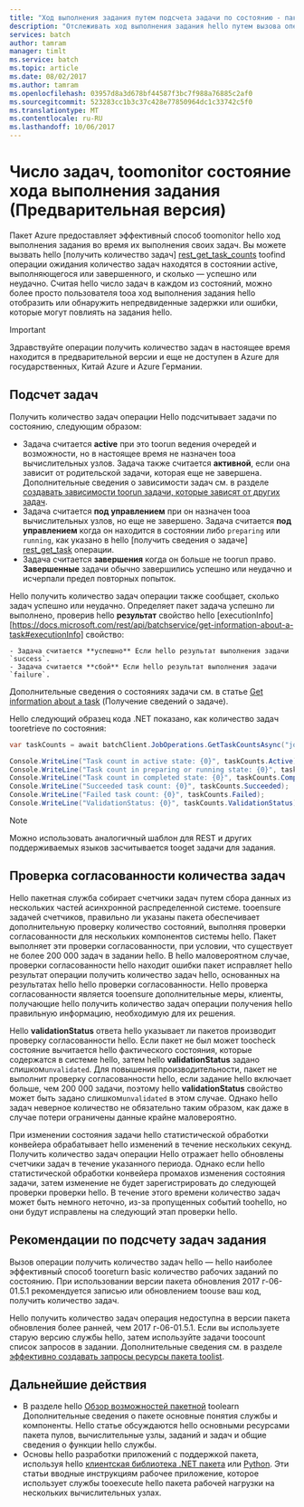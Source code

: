 ```yaml
---
title: "Ход выполнения задания путем подсчета задачи по состоянию - пакетной службы Azure aaaMonitor | Документы Microsoft"
description: "Отслеживать ход выполнения задания hello путем вызова операции получить количество задач hello toocount задачи для задания. Вы можете подсчитать число активных, выполняющихся, завершенных, успешно и неудачно выполненных задач."
services: batch
author: tamram
manager: timlt
ms.service: batch
ms.topic: article
ms.date: 08/02/2017
ms.author: tamram
ms.openlocfilehash: 03957d8a3d678bf44587f3bc7f988a76885c2af0
ms.sourcegitcommit: 523283cc1b3c37c428e77850964dc1c33742c5f0
ms.translationtype: MT
ms.contentlocale: ru-RU
ms.lasthandoff: 10/06/2017
---
```

# <a name="count-tasks-by-state-toomonitor-a-jobs-progress-preview"></a>Число задач, toomonitor состояние хода выполнения задания (Предварительная версия)

Пакет Azure предоставляет эффективный способ toomonitor hello ход выполнения задания во время их выполнения своих задач. Вы можете вызвать hello [получить количество задач] [ rest_get_task_counts] toofind операции ожидания количество задач находятся в состоянии active, выполняющегося или завершенного, и сколько — успешно или неудачно. Считая hello число задач в каждом из состояний, можно более просто пользователя tooa ход выполнения задания hello отобразить или обнаружить непредвиденные задержки или ошибки, которые могут повлиять на задания hello.

> [!IMPORTANT]
> Здравствуйте операции получить количество задач в настоящее время находится в предварительной версии и еще не доступен в Azure для государственных, Китай Azure и Azure Германии. 
>
>

## <a name="how-tasks-are-counted"></a>Подсчет задач

Получить количество задач операции Hello подсчитывает задачи по состоянию, следующим образом:

- Задача считается **active** при это toorun ведения очередей и возможности, но в настоящее время не назначен tooa вычислительных узлов. Задача также считается **активной**, если она зависит от родительской задачи, которая еще не завершена. Дополнительные сведения о зависимости задач см. в разделе [создавать зависимости toorun задачи, которые зависят от других задач](batch-task-dependencies.md). 
- Задача считается **под управлением** при он назначен tooa вычислительных узлов, но еще не завершено. Задача считается **под управлением** когда он находится в состоянии либо `preparing` или `running`, как указано в hello [получить сведения о задаче] [ rest_get_task] операции.
- Задача считается **завершения** когда он больше не toorun право. **Завершенные** задачи обычно завершились успешно или неудачно и исчерпали предел повторных попыток. 

Hello получить количество задач операции также сообщает, сколько задач успешно или неудачно. Определяет пакет задача успешно ли выполнено, проверив hello **результат** свойство hello [executionInfo] [https://docs.microsoft.com/rest/api/batchservice/get-information-about-a-task#executionInfo] свойство:

    - Задача считается **успешно** Если hello результат выполнения задачи `success`.
    - Задача считается **сбой** Если hello результат выполнения задачи `failure`.

Дополнительные сведения о состояниях задачи см. в статье [Get information about a task][rest_get_task] (Получение сведений о задаче).

Hello следующий образец кода .NET показано, как количество задач tooretrieve по состояния: 

```csharp
var taskCounts = await batchClient.JobOperations.GetTaskCountsAsync("job-1");

Console.WriteLine("Task count in active state: {0}", taskCounts.Active);
Console.WriteLine("Task count in preparing or running state: {0}", taskCounts.Running);
Console.WriteLine("Task count in completed state: {0}", taskCounts.Completed);
Console.WriteLine("Succeeded task count: {0}", taskCounts.Succeeded);
Console.WriteLine("Failed task count: {0}", taskCounts.Failed);
Console.WriteLine("ValidationStatus: {0}", taskCounts.ValidationStatus);
```

> [!NOTE]
> Можно использовать аналогичный шаблон для REST и других поддерживаемых языков засчитывается tooget задачи для задания. 
> 
> 

## <a name="consistency-checking-for-task-counts"></a>Проверка согласованности количества задач

Hello пакетная служба собирает счетчики задач путем сбора данных из нескольких частей асинхронной распределенной системе. tooensure задачей счетчиков, правильно ли указаны пакета обеспечивает дополнительную проверку количество состояний, выполняя проверки согласованности для нескольких компонентов системы hello. Пакет выполняет эти проверки согласованности, при условии, что существует не более 200 000 задач в задании hello. В hello маловероятном случае, проверки согласованности hello находит ошибки пакет исправляет hello результат операции получить количество задач hello, основанных на результатах hello hello проверки согласованности. Hello проверка согласованности является tooensure дополнительные меры, клиенты, получающие hello получить количество задач операции получения hello правильную информацию, необходимую для их решения.

Hello **validationStatus** ответа hello указывает ли пакетов производит проверку согласованности hello. Если пакет не был может toocheck состояние вычитается hello фактического состояния, которые содержатся в системе hello, затем hello **validationStatus** задано слишком`unvalidated`. Для повышения производительности, пакет не выполнит проверку согласованности hello, если задание hello включает больше, чем 200 000 задачи, поэтому hello **validationStatus** свойство может быть задано слишком`unvalidated` в этом случае. Однако hello задач неверное количество не обязательно таким образом, как даже в случае потери ограничены данные крайне маловероятно. 

При изменении состояния задачи hello статистической обработки конвейера обрабатывает hello изменений в течение нескольких секунд. Получить количество задач операции Hello отражает hello обновлены счетчики задач в течение указанного периода. Однако если hello статистической обработки конвейера промахов изменения состояния задачи, затем изменение не будет зарегистрировать до следующей проверки проверки hello. В течение этого времени количество задач может быть немного неточно, из-за пропущенных событий toohello, но они будут исправлены на следующий этап проверки hello.

## <a name="best-practices-for-counting-a-jobs-tasks"></a>Рекомендации по подсчету задач задания

Вызов операции получить количество задач hello — hello наиболее эффективный способ tooreturn basic количество рабочих заданий по состоянию. При использовании версии пакета обновления 2017 г-06-01.5.1 рекомендуется записью или обновлением toouse ваш код, получить количество задач.

Hello получить количество задач операция недоступна в версии пакета обновления более ранней, чем 2017 г-06-01.5.1. Если вы используете старую версию службы hello, затем используйте задачи toocount список запросов в задании. Дополнительные сведения см. в разделе [эффективно создавать запросы ресурсы пакета toolist](batch-efficient-list-queries.md).

## <a name="next-steps"></a>Дальнейшие действия

* В разделе hello [Обзор возможностей пакетной](batch-api-basics.md) toolearn Дополнительные сведения о пакете основные понятия службы и компоненты. Hello статье обсуждаются hello основными ресурсами пакета пулов, вычислительные узлы, заданий и задач и общие сведения о функции hello службы.
* Основы hello разработки приложений с поддержкой пакета, используя hello [клиентская библиотека .NET пакета](batch-dotnet-get-started.md) или [Python](batch-python-tutorial.md). Эти статьи вводные инструкциям рабочее приложение, которое использует службы tooexecute hello пакета рабочей нагрузки на нескольких вычислительных узлах.


[rest_get_task_counts]: https://docs.microsoft.com/rest/api/batchservice/get-the-task-counts-for-a-job
[rest_get_task]: https://docs.microsoft.com/rest/api/batchservice/get-information-about-a-task
[rest_list_tasks]: https://docs.microsoft.com/rest/api/batchservice/list-the-tasks-associated-with-a-job
